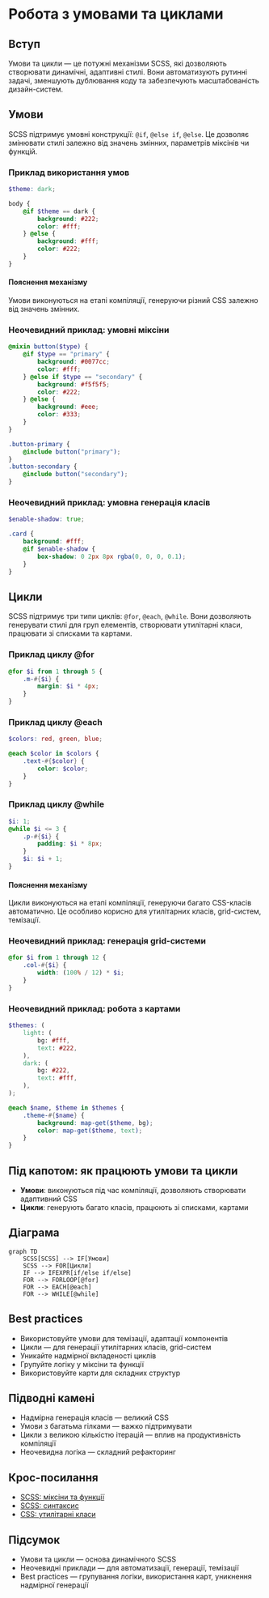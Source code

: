 # Робота з умовами та циклами

## Вступ

Умови та цикли — це потужні механізми SCSS, які дозволяють створювати динамічні, адаптивні стилі. Вони автоматизують рутинні задачі, зменшують дублювання коду та забезпечують масштабованість дизайн-систем.

## Умови

SCSS підтримує умовні конструкції: `@if`, `@else if`, `@else`. Це дозволяє змінювати стилі залежно від значень змінних, параметрів міксінів чи функцій.

### Приклад використання умов

```scss
$theme: dark;

body {
    @if $theme == dark {
        background: #222;
        color: #fff;
    } @else {
        background: #fff;
        color: #222;
    }
}
```

#### Пояснення механізму

Умови виконуються на етапі компіляції, генеруючи різний CSS залежно від значень змінних.

### Неочевидний приклад: умовні міксіни

```scss
@mixin button($type) {
    @if $type == "primary" {
        background: #0077cc;
        color: #fff;
    } @else if $type == "secondary" {
        background: #f5f5f5;
        color: #222;
    } @else {
        background: #eee;
        color: #333;
    }
}

.button-primary {
    @include button("primary");
}
.button-secondary {
    @include button("secondary");
}
```

### Неочевидний приклад: умовна генерація класів

```scss
$enable-shadow: true;

.card {
    background: #fff;
    @if $enable-shadow {
        box-shadow: 0 2px 8px rgba(0, 0, 0, 0.1);
    }
}
```

## Цикли

SCSS підтримує три типи циклів: `@for`, `@each`, `@while`. Вони дозволяють генерувати стилі для груп елементів, створювати утилітарні класи, працювати зі списками та картами.

### Приклад циклу @for

```scss
@for $i from 1 through 5 {
    .m-#{$i} {
        margin: $i * 4px;
    }
}
```

### Приклад циклу @each

```scss
$colors: red, green, blue;

@each $color in $colors {
    .text-#{$color} {
        color: $color;
    }
}
```

### Приклад циклу @while

```scss
$i: 1;
@while $i <= 3 {
    .p-#{$i} {
        padding: $i * 8px;
    }
    $i: $i + 1;
}
```

#### Пояснення механізму

Цикли виконуються на етапі компіляції, генеруючи багато CSS-класів автоматично. Це особливо корисно для утилітарних класів, grid-систем, темізації.

### Неочевидний приклад: генерація grid-системи

```scss
@for $i from 1 through 12 {
    .col-#{$i} {
        width: (100% / 12) * $i;
    }
}
```

### Неочевидний приклад: робота з картами

```scss
$themes: (
    light: (
        bg: #fff,
        text: #222,
    ),
    dark: (
        bg: #222,
        text: #fff,
    ),
);

@each $name, $theme in $themes {
    .theme-#{$name} {
        background: map-get($theme, bg);
        color: map-get($theme, text);
    }
}
```

## Під капотом: як працюють умови та цикли

-   **Умови**: виконуються під час компіляції, дозволяють створювати адаптивний CSS
-   **Цикли**: генерують багато класів, працюють зі списками, картами

## Діаграма

```mermaid
graph TD
    SCSS[SCSS] --> IF[Умови]
    SCSS --> FOR[Цикли]
    IF --> IFEXPR[if/else if/else]
    FOR --> FORLOOP[@for]
    FOR --> EACH[@each]
    FOR --> WHILE[@while]
```

## Best practices

-   Використовуйте умови для темізації, адаптації компонентів
-   Цикли — для генерації утилітарних класів, grid-систем
-   Уникайте надмірної вкладеності циклів
-   Групуйте логіку у міксіни та функції
-   Використовуйте карти для складних структур

## Підводні камені

-   Надмірна генерація класів — великий CSS
-   Умови з багатьма гілками — важко підтримувати
-   Цикли з великою кількістю ітерацій — вплив на продуктивність компіляції
-   Неочевидна логіка — складний рефакторинг

## Крос-посилання

-   [SCSS: міксіни та функції](./03-mixins-functions-extends.md)
-   [SCSS: синтаксис](./02-syntax.md)
-   [CSS: утилітарні класи](../CSS/08-utility-classes.md)

## Підсумок

-   Умови та цикли — основа динамічного SCSS
-   Неочевидні приклади — для автоматизації, генерації, темізації
-   Best practices — групування логіки, використання карт, уникнення надмірної генерації
